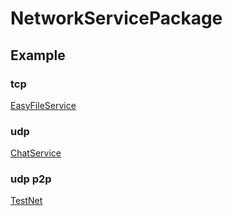 # NetworkServicePackage

## Example
### tcp
[EasyFileService](https://github.com/Jimmy01240397/EasyFileService)

### udp
[ChatService](https://github.com/Jimmy01240397/ChatService)

### udp p2p
[TestNet](https://github.com/Jimmy01240397/NetworkServicePackage/tree/master/Example/TestNet)
